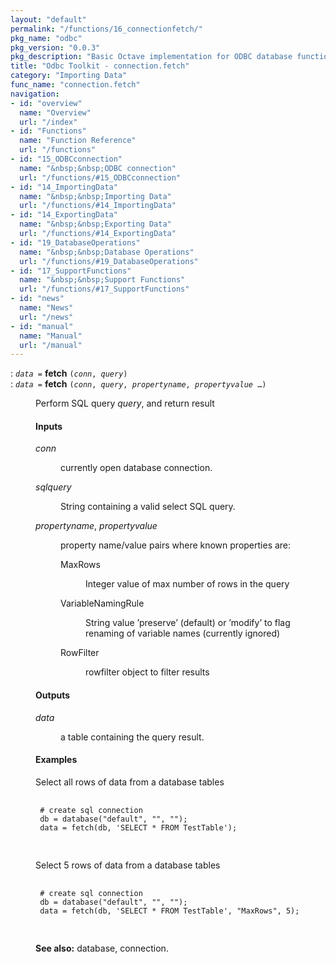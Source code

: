 ```yaml
---
layout: "default"
permalink: "/functions/16_connectionfetch/"
pkg_name: "odbc"
pkg_version: "0.0.3"
pkg_description: "Basic Octave implementation for ODBC database functionality"
title: "Odbc Toolkit - connection.fetch"
category: "Importing Data"
func_name: "connection.fetch"
navigation:
- id: "overview"
  name: "Overview"
  url: "/index"
- id: "Functions"
  name: "Function Reference"
  url: "/functions"
- id: "15_ODBCconnection"
  name: "&nbsp;&nbsp;ODBC connection"
  url: "/functions/#15_ODBCconnection"
- id: "14_ImportingData"
  name: "&nbsp;&nbsp;Importing Data"
  url: "/functions/#14_ImportingData"
- id: "14_ExportingData"
  name: "&nbsp;&nbsp;Exporting Data"
  url: "/functions/#14_ExportingData"
- id: "19_DatabaseOperations"
  name: "&nbsp;&nbsp;Database Operations"
  url: "/functions/#19_DatabaseOperations"
- id: "17_SupportFunctions"
  name: "&nbsp;&nbsp;Support Functions"
  url: "/functions/#17_SupportFunctions"
- id: "news"
  name: "News"
  url: "/news"
- id: "manual"
  name: "Manual"
  url: "/manual"
---
```

<dl class="first-deftypefn">
<dt class="deftypefn" id="index-fetch"><span class="category-def">: </span><span><code class="def-type"><var class="var">data</var> =</code> <strong class="def-name">fetch</strong> <code class="def-code-arguments">(<var class="var">conn</var>, <var class="var">query</var>)</code><a class="copiable-link" href='#index-fetch'></a></span></dt>
<dt class="deftypefnx def-cmd-deftypefn" id="index-fetch-1"><span class="category-def">: </span><span><code class="def-type"><var class="var">data</var> =</code> <strong class="def-name">fetch</strong> <code class="def-code-arguments">(<var class="var">conn</var>, <var class="var">query</var>, <var class="var">propertyname</var>, <var class="var">propertyvalue</var> &hellip;)</code><a class="copiable-link" href='#index-fetch-1'></a></span></dt>
<dd><p>Perform SQL query <var class="var">query</var>, and return result
 </p><h4 class="subsubheading" id="Inputs">Inputs</h4>
<dl class="table">
<dt><var class="var">conn</var></dt>
<dd><p>currently open database connection.
 </p></dd>
<dt><var class="var">sqlquery</var></dt>
<dd><p>String containing a valid select SQL query.
 </p></dd>
<dt><var class="var">propertyname</var>, <var class="var">propertyvalue</var></dt>
<dd><p>property name/value pairs where known properties are:
  </p><dl class="table">
<dt>MaxRows</dt>
<dd><p>Integer value of max number of rows in the query
  </p></dd>
<dt>VariableNamingRule</dt>
<dd><p>String value &rsquo;preserve&rsquo; (default) or &rsquo;modify&rsquo; to flag renaming of variable names (currently ignored)
  </p></dd>
<dt>RowFilter</dt>
<dd><p>rowfilter object to filter results
  </p></dd>
</dl>
</dd>
</dl>

<h4 class="subsubheading" id="Outputs">Outputs</h4>
<dl class="table">
<dt><var class="var">data</var></dt>
<dd><p>a table containing the query result.
 </p></dd>
</dl>

<h4 class="subsubheading" id="Examples">Examples</h4>
<p>Select all rows of data from a database tables
 </p><div class="example">
<pre class="example-preformatted"> <code class="code">
 # create sql connection
 db = database(&quot;default&quot;, &quot;&quot;, &quot;&quot;);
 data = fetch(db, 'SELECT * FROM TestTable');
 </code>
 </pre></div>

<p>Select 5 rows of data from a database tables
 </p><div class="example">
<pre class="example-preformatted"> <code class="code">
 # create sql connection
 db = database(&quot;default&quot;, &quot;&quot;, &quot;&quot;);
 data = fetch(db, 'SELECT * FROM TestTable', &quot;MaxRows&quot;, 5);
 </code>
 </pre></div>


<p><strong class="strong">See also:</strong> database, connection.
 </p></dd></dl>
